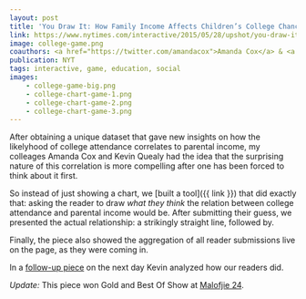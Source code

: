 ```yaml
---
layout: post
title: 'You Draw It: How Family Income Affects Children’s College Chances'
link: https://www.nytimes.com/interactive/2015/05/28/upshot/you-draw-it-how-family-income-affects-childrens-college-chances.html
image: college-game.png
coauthors: <a href="https://twitter.com/amandacox">Amanda Cox</a> & <a href="http://kpq.github.io/">Kevin Quealy</a>
publication: NYT
tags: interactive, game, education, social
images:
    - college-game-big.png
    - college-chart-game-1.png
    - college-chart-game-2.png
    - college-chart-game-3.png
---
```


After obtaining a unique dataset that gave new insights on how the likelyhood of college attendance correlates to parental income, my colleages Amanda Cox and Kevin Quealy had the idea that the surprising nature of this correlation is more compelling after one has been forced to think about it first.

So instead of just showing a chart, we [built a tool]({{ link }}) that did exactly that: asking the reader to draw _what they think_ the relation between college attendance and parental income would be. After submitting their guess, we presented the actual relationship: a strikingly straight line, followed by.

Finally, the piece also showed the aggregation of all reader submissions live on the page, as they were coming in.

In a [follow-up piece](http://www.nytimes.com/interactive/2015/06/02/upshot/gauging-income-and-college-prospects-how-our-readers-did.html) on the next day Kevin analyzed how our readers did.

_Update:_ This piece won Gold and Best Of Show at [Malofjie 24](http://www.malofiejgraphics.com/wp-content/uploads/2016/03/M24_-AWARDS-LIST_OK.pdf).
